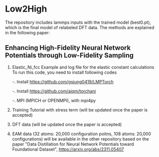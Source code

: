 # Low2High
The repository includes lammps inputs with the trained model (best0.pt), which is the final model of relabeled DFT data. 
The methods are explained in the following paper:

## Enhancing High-Fidelity Neural Network Potentials through Low-Fidelity Sampling

1. Elastic_Ni_fcc
   Example and log file for the elastic constant calculations
   To run this code, you need to install following codes
   
    -. Install https://github.com/gsjung0419/LMPTorch
   
    -. Install https://github.com/aiqm/torchani
   
    -. MPI (MPICH or OPENMPI), with mpi4py

3. Training Tutorial with stress term (will be updated once the paper is accepted)

4. DFT data (will be updated once the paper is accepted)

5. EAM data (32 atoms: 20,000 configuration poitns, 108 atoms: 20,000 configurations) will be available in the other repository based on the paper "Data Distillation for Neural Network Potentials toward Foundational Dataset", https://arxiv.org/abs/2311.05407
